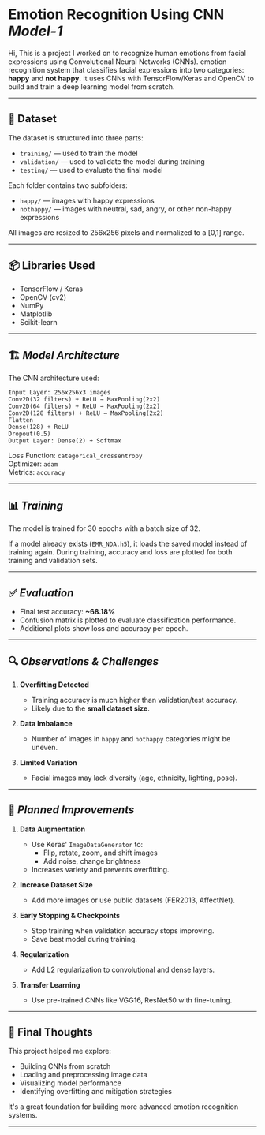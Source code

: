 
# **Emotion Recognition Using CNN**   ***Model-1***

Hi, This is a  project I worked on to recognize human emotions from facial expressions using Convolutional Neural Networks (CNNs). emotion recognition system that classifies facial expressions into two categories: **happy** and **not happy**. It uses CNNs with TensorFlow/Keras and OpenCV to build and train a deep learning model from scratch.

---

## 📁 Dataset

The dataset is structured into three parts:

- `training/` — used to train the model
- `validation/` — used to validate the model during training
- `testing/` — used to evaluate the final model

Each folder contains two subfolders:
- `happy/` — images with happy expressions
- `nothappy/` — images with neutral, sad, angry, or other non-happy expressions

All images are resized to 256x256 pixels and normalized to a [0,1] range.

---

## 📦 Libraries Used

- TensorFlow / Keras
- OpenCV (cv2)
- NumPy
- Matplotlib
- Scikit-learn

---

## 🏗️ ***Model Architecture***

The CNN architecture used:

```text
Input Layer: 256x256x3 images
Conv2D(32 filters) + ReLU → MaxPooling(2x2)
Conv2D(64 filters) + ReLU → MaxPooling(2x2)
Conv2D(128 filters) + ReLU → MaxPooling(2x2)
Flatten
Dense(128) + ReLU
Dropout(0.5)
Output Layer: Dense(2) + Softmax
```


Loss Function: `categorical_crossentropy`  
Optimizer: `adam`  
Metrics: `accuracy`

---

## 📊 ***Training***

The model is trained for 30 epochs with a batch size of 32.

If a model already exists (`EMR_NDA.h5`), it loads the saved model instead of training again.
During training, accuracy and loss are plotted for both training and validation sets.

---

## ✅ ***Evaluation***

- Final test accuracy: **~68.18%**
- Confusion matrix is plotted to evaluate classification performance.
- Additional plots show loss and accuracy per epoch.

---

## 🔍 ***Observations & Challenges***

1. **Overfitting Detected**
   - Training accuracy is much higher than validation/test accuracy.
   - Likely due to the **small dataset size**.

2. **Data Imbalance**
   - Number of images in `happy` and `nothappy` categories might be uneven.

3. **Limited Variation**
   - Facial images may lack diversity (age, ethnicity, lighting, pose).

---

## 🧠 ***Planned Improvements***

1. **Data Augmentation**
   - Use Keras' `ImageDataGenerator` to:
     - Flip, rotate, zoom, and shift images
     - Add noise, change brightness
   - Increases variety and prevents overfitting.

2. **Increase Dataset Size**
   - Add more images or use public datasets (FER2013, AffectNet).

3. **Early Stopping & Checkpoints**
   - Stop training when validation accuracy stops improving.
   - Save best model during training.

4. **Regularization**
   - Add L2 regularization to convolutional and dense layers.

5. **Transfer Learning**
   - Use pre-trained CNNs like VGG16, ResNet50 with fine-tuning.

---

## 💬 Final Thoughts

This project helped me explore:
- Building CNNs from scratch
- Loading and preprocessing image data
- Visualizing model performance
- Identifying overfitting and mitigation strategies

It's a great foundation for building more advanced emotion recognition systems.

---
